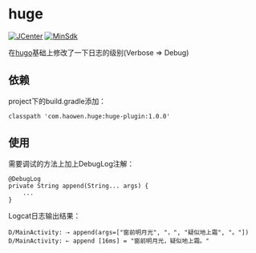 # huge

[![JCenter](https://img.shields.io/badge/%20JCenter%20-1.0.0-5bc0de.svg)](https://bintray.com/haowen/maven/huge-plugin/_latestVersion)
[![MinSdk](https://img.shields.io/badge/%20MinSdk%20-%2014+%20-f0ad4e.svg)](https://android-arsenal.com/api?level=14)

在[hugo](https://github.com/JakeWharton/hugo)基础上修改了一下日志的级别(Verbose => Debug)

## 依赖
project下的build.gradle添加：
```
classpath 'com.haowen.huge:huge-plugin:1.0.0'
```

## 使用

需要调试的方法上加上DebugLog注解：
```
@DebugLog
private String append(String... args) {
    ...
}
```
Logcat日志输出结果：
```
D/MainActivity: ⇢ append(args=["窗前明月光", "，", "疑似地上霜", "。"])
D/MainActivity: ⇠ append [16ms] = "窗前明月光，疑似地上霜。"
```
